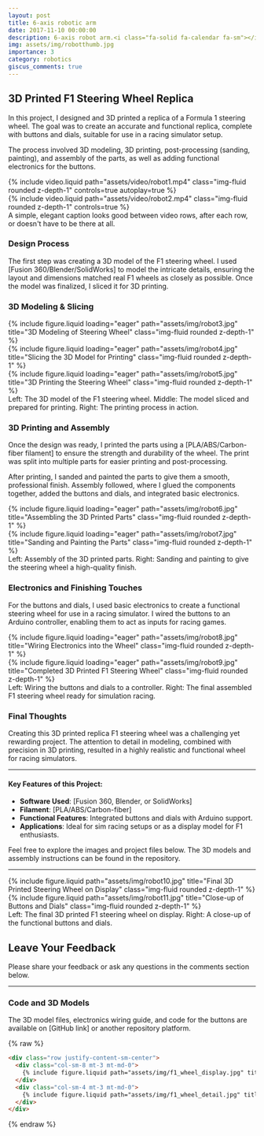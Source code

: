 ```yaml
---
layout: post
title: 6-axis robotic arm
date: 2017-11-10 00:00:00
description: 6-axis robot arm.<i class="fa-solid fa-calendar fa-sm"></i> {{ year }} </a>
img: assets/img/robotthumb.jpg
importance: 3
category: robotics
giscus_comments: true
---
```


## 3D Printed F1 Steering Wheel Replica

In this project, I designed and 3D printed a replica of a Formula 1 steering wheel. The goal was to create an accurate and functional replica, complete with buttons and dials, suitable for use in a racing simulator setup.

The process involved 3D modeling, 3D printing, post-processing (sanding, painting), and assembly of the parts, as well as adding functional electronics for the buttons.

<div class="row mt-3">
    <div class="col-sm mt-3 mt-md-0">
        {% include video.liquid path="assets/video/robot1.mp4" class="img-fluid rounded z-depth-1" controls=true autoplay=true %}
    </div>
    <div class="col-sm mt-3 mt-md-0">
        {% include video.liquid path="assets/video/robot2.mp4" class="img-fluid rounded z-depth-1" controls=true %}
    </div>
</div>
<div class="caption">
    A simple, elegant caption looks good between video rows, after each row, or doesn't have to be there at all.
</div>

### Design Process

The first step was creating a 3D model of the F1 steering wheel. I used [Fusion 360/Blender/SolidWorks] to model the intricate details, ensuring the layout and dimensions matched real F1 wheels as closely as possible. Once the model was finalized, I sliced it for 3D printing.

### 3D Modeling & Slicing

<div class="row">
    <div class="col-sm mt-3 mt-md-0">
        {% include figure.liquid loading="eager" path="assets/img/robot3.jpg" title="3D Modeling of Steering Wheel" class="img-fluid rounded z-depth-1" %}
    </div>
    <div class="col-sm mt-3 mt-md-0">
        {% include figure.liquid loading="eager" path="assets/img/robot4.jpg" title="Slicing the 3D Model for Printing" class="img-fluid rounded z-depth-1" %}
    </div>
    <div class="col-sm mt-3 mt-md-0">
        {% include figure.liquid loading="eager" path="assets/img/robot5.jpg" title="3D Printing the Steering Wheel" class="img-fluid rounded z-depth-1" %}
    </div>
</div>

<div class="caption">
    Left: The 3D model of the F1 steering wheel. Middle: The model sliced and prepared for printing. Right: The printing process in action.
</div>

### 3D Printing and Assembly

Once the design was ready, I printed the parts using a [PLA/ABS/Carbon-fiber filament] to ensure the strength and durability of the wheel. The print was split into multiple parts for easier printing and post-processing.

After printing, I sanded and painted the parts to give them a smooth, professional finish. Assembly followed, where I glued the components together, added the buttons and dials, and integrated basic electronics.

<div class="row">
    <div class="col-sm mt-3 mt-md-0">
        {% include figure.liquid loading="eager" path="assets/img/robot6.jpg" title="Assembling the 3D Printed Parts" class="img-fluid rounded z-depth-1" %}
    </div>
    <div class="col-sm mt-3 mt-md-0">
        {% include figure.liquid loading="eager" path="assets/img/robot7.jpg" title="Sanding and Painting the Parts" class="img-fluid rounded z-depth-1" %}
    </div>
</div>

<div class="caption">
    Left: Assembly of the 3D printed parts. Right: Sanding and painting to give the steering wheel a high-quality finish.
</div>

### Electronics and Finishing Touches

For the buttons and dials, I used basic electronics to create a functional steering wheel for use in a racing simulator. I wired the buttons to an Arduino controller, enabling them to act as inputs for racing games.

<div class="row">
    <div class="col-sm mt-3 mt-md-0">
        {% include figure.liquid loading="eager" path="assets/img/robot8.jpg" title="Wiring Electronics into the Wheel" class="img-fluid rounded z-depth-1" %}
    </div>
    <div class="col-sm mt-3 mt-md-0">
        {% include figure.liquid loading="eager" path="assets/img/robot9.jpg" title="Completed 3D Printed F1 Steering Wheel" class="img-fluid rounded z-depth-1" %}
    </div>
</div>

<div class="caption">
    Left: Wiring the buttons and dials to a controller. Right: The final assembled F1 steering wheel ready for simulation racing.
</div>

### Final Thoughts

Creating this 3D printed replica F1 steering wheel was a challenging yet rewarding project. The attention to detail in modeling, combined with precision in 3D printing, resulted in a highly realistic and functional wheel for racing simulators.

---

#### Key Features of this Project:

- **Software Used**: [Fusion 360, Blender, or SolidWorks]
- **Filament**: [PLA/ABS/Carbon-fiber]
- **Functional Features**: Integrated buttons and dials with Arduino support.
- **Applications**: Ideal for sim racing setups or as a display model for F1 enthusiasts.

Feel free to explore the images and project files below. The 3D models and assembly instructions can be found in the repository.

---

<div class="row justify-content-sm-center">
    <div class="col-sm-8 mt-3 mt-md-0">
        {% include figure.liquid path="assets/img/robot10.jpg" title="Final 3D Printed Steering Wheel on Display" class="img-fluid rounded z-depth-1" %}
    </div>
    <div class="col-sm-4 mt-3 mt-md-0">
        {% include figure.liquid path="assets/img/robot11.jpg" title="Close-up of Buttons and Dials" class="img-fluid rounded z-depth-1" %}
    </div>
</div>

<div class="caption">
    Left: The final 3D printed F1 steering wheel on display. Right: A close-up of the functional buttons and dials.
</div>

## Leave Your Feedback

Please share your feedback or ask any questions in the comments section below.

---

### Code and 3D Models

The 3D model files, electronics wiring guide, and code for the buttons are available on [GitHub link] or another repository platform.

{% raw %}
```html
<div class="row justify-content-sm-center">
  <div class="col-sm-8 mt-3 mt-md-0">
    {% include figure.liquid path="assets/img/f1_wheel_display.jpg" title="Final 3D Printed Steering Wheel on Display" class="img-fluid rounded z-depth-1" %}
  </div>
  <div class="col-sm-4 mt-3 mt-md-0">
    {% include figure.liquid path="assets/img/f1_wheel_detail.jpg" title="Close-up of Buttons and Dials" class="img-fluid rounded z-depth-1" %}
  </div>
</div>
```

{% endraw %}
